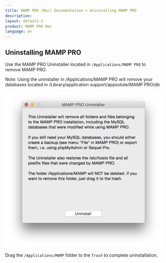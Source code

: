 ```yaml
---
title: MAMP PRO (Mac) Documentation > Uninstalling MAMP PRO
description: 
layout: default-2
product: MAMP PRO Mac
language: en
---
```


## Uninstalling MAMP PRO

Use the MAMP PRO Uninstaller located in `/Applications/MAMP PRO` to remove MAMP PRO.

<div class="alert" role="alert">
Note: Using the uninstaller in /Applications/MAMP PRO will remove your databases located in /Library/application support/appsolute/MAMP PRO/db
</div>

![MAMP](Uninstaller.png)

Drag the `/Applications/MAMP` folder to the `Trash` to complete uninstallation.
